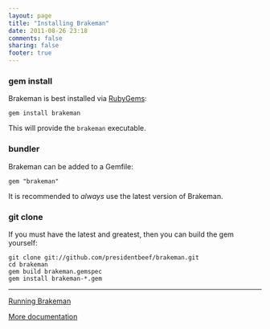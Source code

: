 ```yaml
---
layout: page
title: "Installing Brakeman"
date: 2011-08-26 23:18
comments: false
sharing: false
footer: true
---
```


### gem install

Brakeman is best installed via [RubyGems](http://rubygems.org/):

    gem install brakeman

This will provide the `brakeman` executable.

### bundler

Brakeman can be added to a Gemfile:

    gem "brakeman"

It is recommended to _always_ use the latest version of Brakeman.

### git clone

If you must have the latest and greatest, then you can build the gem yourself:

    git clone git://github.com/presidentbeef/brakeman.git
    cd brakeman
    gem build brakeman.gemspec
    gem install brakeman-*.gem

---
[Running Brakeman](/docs/running)

[More documentation](/docs)
